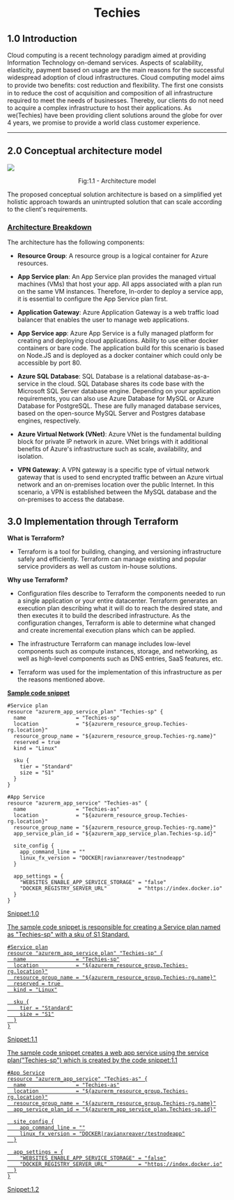 # <center> **Techies** </center>

1.0 Introduction
-------------
Cloud computing is a recent technology paradigm aimed at providing Information Technology on-demand services. Aspects of scalability, elasticity, payment based on usage are the main reasons for the successful widespread adoption of cloud infrastructures. Cloud computing model aims to provide two beneﬁts: cost reduction and ﬂexibility. The ﬁrst one consists in to reduce the cost of acquisition and composition of all infrastructure required to meet the needs of businesses. Thereby, our clients do not need to acquire a complex infrastructure to host their applications. As we(Techies) have been providing client solutions around the globe for over 4 years, we promise to provide a world class customer experience. 


-------------

2.0 Conceptual architecture model
-------------


![](https://i.imgur.com/VLI7sTP.png) <center> Fig:1.1 - Architecture model </center>

The proposed conceptual solution architecture is based on a simplified yet
holistic approach towards an unintrupted solution that can scale according to the client's requirements.

**<H3><u>Architecture Breakdown</u></H3>**

The architecture has the following components:

- **Resource Group**: A resource group is a logical container for Azure resources.

- **App Service plan**: An App Service plan provides the managed virtual machines (VMs) that host your app. All apps associated with a plan run on the same VM instances. Therefore, In-order to deploy a service app, it is essential to configure the App Service plan first. 

- **Application Gateway**: Azure Application Gateway is a web traffic load balancer that enables the user to manage web applications. 

- **App Service app**: Azure App Service is a fully managed platform for creating and deploying cloud applications. Ability to use either docker containers or bare code. The application build for this scenario is based on Node.JS and is deployed as a docker container which could only be accessible by port 80.

- **Azure SQL Database**: SQL Database is a relational database-as-a-service in the cloud. SQL Database shares its code base with the Microsoft SQL Server database engine. Depending on your application requirements, you can also use Azure Database for MySQL or Azure Database for PostgreSQL. These are fully managed database services, based on the open-source MySQL Server and Postgres database engines, respectively.

- **Azure Virtual Network (VNet)**: Azure VNet is the fundamental building block for private IP network in azure. VNet brings with it additional benefits of Azure's infrastructure such as scale, availability, and isolation.

- **VPN Gateway**: A VPN gateway is a specific type of virtual network gateway that is used to send encrypted traffic between an Azure virtual network and an on-premises location over the public Internet. In this scenario, a VPN is established between the MySQL database and the on-premises to access the database.

3.0 Implementation through Terraform
-------------
**What is Terraform?**

- Terraform is a tool for building, changing, and versioning infrastructure safely and efficiently. Terraform can manage existing and popular service providers as well as custom in-house solutions.

**Why use Terraform?**
- Configuration files describe to Terraform the components needed to run a single application or your entire datacenter. Terraform generates an execution plan describing what it will do to reach the desired state, and then executes it to build the described infrastructure. As the configuration changes, Terraform is able to determine what changed and create incremental execution plans which can be applied.

- The infrastructure Terraform can manage includes low-level components such as compute instances, storage, and networking, as well as high-level components such as DNS entries, SaaS features, etc.

- Terraform was used for the implementation of this infrastructure as per the reasons mentioned above. 
  
<b><u>Sample code snippet</u></b>

```HCL
#Service plan
resource "azurerm_app_service_plan" "Techies-sp" {
  name                = "Techies-sp"
  location            = "${azurerm_resource_group.Techies-rg.location}"
  resource_group_name = "${azurerm_resource_group.Techies-rg.name}"
  reserved = true 
  kind = "Linux"

  sku {
    tier = "Standard"
    size = "S1"
  }
}

#App Service
resource "azurerm_app_service" "Techies-as" {
  name                = "Techies-as"
  location            = "${azurerm_resource_group.Techies-rg.location}"
  resource_group_name = "${azurerm_resource_group.Techies-rg.name}"
  app_service_plan_id = "${azurerm_app_service_plan.Techies-sp.id}"

  site_config {
    app_command_line = ""
    linux_fx_version = "DOCKER|ravianxreaver/testnodeapp"
  }

  app_settings = {
    "WEBSITES_ENABLE_APP_SERVICE_STORAGE" = "false"
    "DOCKER_REGISTRY_SERVER_URL"          = "https://index.docker.io"
  }
}
```
<u>Snippet:1.0<u/>


The sample code snippet is responsible for creating a Service plan named as "Techies-sp" with a sku of S1 Standard.
```HCL
#Service plan
resource "azurerm_app_service_plan" "Techies-sp" {
  name                = "Techies-sp"
  location            = "${azurerm_resource_group.Techies-rg.location}"
  resource_group_name = "${azurerm_resource_group.Techies-rg.name}"
  reserved = true 
  kind = "Linux"

  sku {
    tier = "Standard"
    size = "S1"
  }
}
```
<u>Snippet:1.1</u>


The sample code snippet creates a web app service using the service plan("Techies-sp") which is created by the code snippet:1.1
```HCL
#App Service
resource "azurerm_app_service" "Techies-as" {
  name                = "Techies-as"
  location            = "${azurerm_resource_group.Techies-rg.location}"
  resource_group_name = "${azurerm_resource_group.Techies-rg.name}"
  app_service_plan_id = "${azurerm_app_service_plan.Techies-sp.id}"

  site_config {
    app_command_line = ""
    linux_fx_version = "DOCKER|ravianxreaver/testnodeapp"
  }

  app_settings = {
    "WEBSITES_ENABLE_APP_SERVICE_STORAGE" = "false"
    "DOCKER_REGISTRY_SERVER_URL"          = "https://index.docker.io"
  }
}
```
<u>Snippet:1.2</u>
